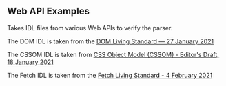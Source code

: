 ## Web API Examples

Takes IDL files from various Web APIs to verify the parser.

The DOM IDL is taken from the
[DOM Living Standard — 27 January 2021](https://dom.spec.whatwg.org/commit-snapshots/c80cbf52b351609b3a107bb2d047d6377ffafbf9/)

The CSSOM IDL is taken from
[CSS Object Model (CSSOM) - Editor's Draft, 18 January 2021](https://github.com/w3c/csswg-drafts/blob/7d1773e7377543428005c455114029ee7f4b12a0/cssom-1/Overview.bs)

The Fetch IDL is taken from the
[Fetch Living Standard - 4 February 2021](https://fetch.spec.whatwg.org/commit-snapshots/e5500e5872281e483678a7240fd3b92b12192e86/)
